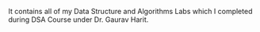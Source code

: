 It contains all of my Data Structure and Algorithms Labs which I completed during DSA Course under Dr. Gaurav Harit.
